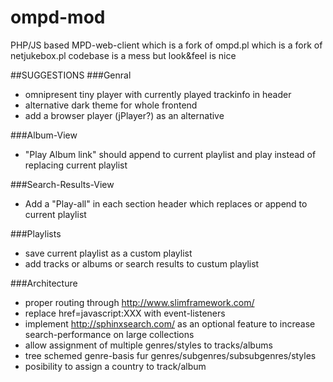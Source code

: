 # ompd-mod
PHP/JS based MPD-web-client which is a fork of ompd.pl which is a fork of netjukebox.pl
codebase is a mess but look&feel is nice

##SUGGESTIONS
###Genral
- omnipresent tiny player with currently played trackinfo in header
- alternative dark theme for whole frontend
- add a browser player (jPlayer?) as an alternative

###Album-View
- "Play Album link" should append to current playlist and play instead of replacing current playlist


###Search-Results-View
- Add a "Play-all" in each section header which replaces or append to current playlist

###Playlists
- save current playlist as a custom playlist
- add tracks or albums or search results to custum playlist


###Architecture
- proper routing through http://www.slimframework.com/
- replace href=javascript:XXX with event-listeners
- implement http://sphinxsearch.com/ as an optional feature to increase search-performance on large collections
- allow assignment of multiple genres/styles to tracks/albums
- tree schemed genre-basis fur genres/subgenres/subsubgenres/styles
- posibility to assign a country to track/album
 